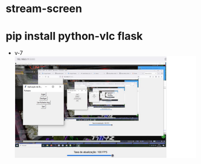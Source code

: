 # stream-screen
# pip install python-vlc flask
* v-7
![Texto alternativo](https://github.com/0joseDark/stream-screen/blob/main/image/stream.jpg)
